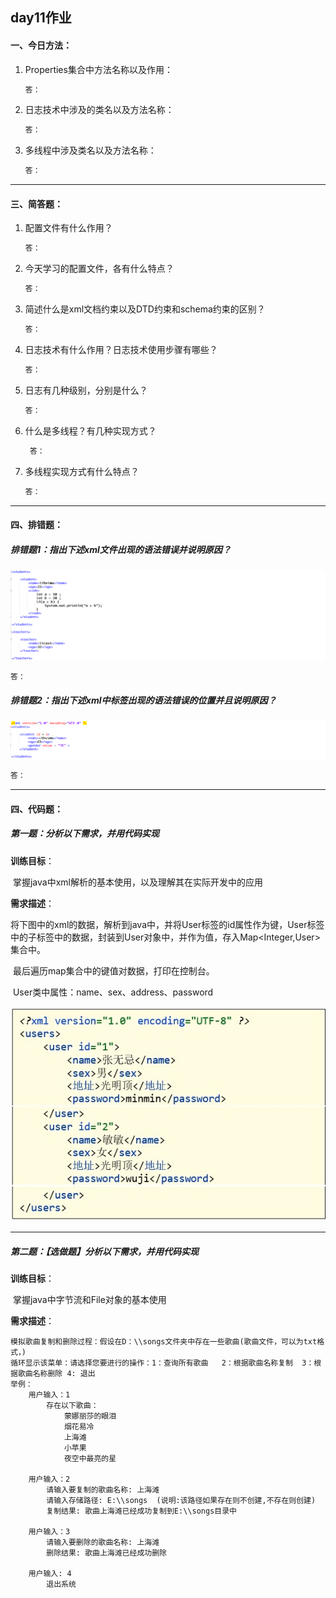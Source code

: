 ##  day11作业

#### 一、今日方法：

1. Properties集合中方法名称以及作用：

   ```java
   答：
   ```

2. 日志技术中涉及的类名以及方法名称：

   ```java
   答：
   ```

3. 多线程中涉及类名以及方法名称：

   ```java
   答：
   ```


------

#### 三、简答题：

1. 配置文件有什么作用？

   ```java
   答：
   ```

2. 今天学习的配置文件，各有什么特点？

   ```java
   答：
   ```

3. 简述什么是xml文档约束以及DTD约束和schema约束的区别？

   ```java
   答：
   ```

4. 日志技术有什么作用？日志技术使用步骤有哪些？

   ```java
   答：
   ```

5. 日志有几种级别，分别是什么？

   ```java
   答：
   ```

6. 什么是多线程？有几种实现方式？

   ```java
    答：
   ```

7. 多线程实现方式有什么特点？

   ```java
   答：
   ```
------

#### 四、排错题：

##### 排错题1：指出下述xml文件出现的语法错误并说明原因？

![image-20220108174449458](image/image-20220108174449458.png)

```tex
答：
```

##### 排错题2：指出下述xml中标签出现的语法错误的位置并且说明原因？

![image-20220108173625775](image/image-20220108173625775.png)

```java
答：
```

------

#### 四、代码题：

##### 第一题：分析以下需求，并用代码实现

**训练目标**：

​	掌握java中xml解析的基本使用，以及理解其在实际开发中的应用

**需求描述**：

​	将下图中的xml的数据，解析到java中，并将User标签的id属性作为键，User标签中的子标签中的数据，封装到User对象中，并作为值，存入Map<Integer,User>集合中。

​	最后遍历map集合中的键值对数据，打印在控制台。

​	User类中属性：name、sex、address、password

![image-20220108173625775](image/Snipaste_2023-03-12_19-21-57.jpg)

------

##### 第二题：【选做题】分析以下需求，并用代码实现

**训练目标**：

​	掌握java中字节流和File对象的基本使用

**需求描述**：

	模拟歌曲复制和删除过程：假设在D：\\songs文件夹中存在一些歌曲(歌曲文件，可以为txt格式，)
	循环显示该菜单：请选择您要进行的操作：1：查询所有歌曲   2：根据歌曲名称复制  3：根据歌曲名称删除 4: 退出
	举例：
		用户输入：1
			存在以下歌曲：
				蒙娜丽莎的眼泪
				烟花易冷
				上海滩
				小苹果
				夜空中最亮的星
	
		用户输入：2
			请输入要复制的歌曲名称: 上海滩
			请输入存储路径: E:\\songs  (说明:该路径如果存在则不创建,不存在则创建)
			复制结果: 歌曲上海滩已经成功复制到E:\\songs目录中
	
		用户输入：3
			请输入要删除的歌曲名称: 上海滩
			删除结果: 歌曲上海滩已经成功删除
	
		用户输入: 4
			退出系统







